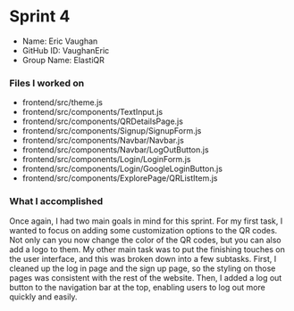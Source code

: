 # Sprint 4

- Name: Eric Vaughan
- GitHub ID: VaughanEric
- Group Name: ElastiQR

### Files I worked on

- frontend/src/theme.js
- frontend/src/components/TextInput.js
- frontend/src/components/QRDetailsPage.js
- frontend/src/components/Signup/SignupForm.js
- frontend/src/components/Navbar/Navbar.js
- frontend/src/components/Navbar/LogOutButton.js
- frontend/src/components/Login/LoginForm.js
- frontend/src/components/Login/GoogleLoginButton.js
- frontend/src/components/ExplorePage/QRListItem.js

### What I accomplished

Once again, I had two main goals in mind for this sprint. For my first task, I wanted to focus on adding some customization options to the QR codes. Not only can you now change the color of the QR codes, but you can also add a logo to them. My other main task was to put the finishing touches on the user interface, and this was broken down into a few subtasks. First, I cleaned up the log in page and the sign up page, so the styling on those pages was consistent with the rest of the website. Then, I added a log out button to the navigation bar at the top, enabling users to log out more quickly and easily.